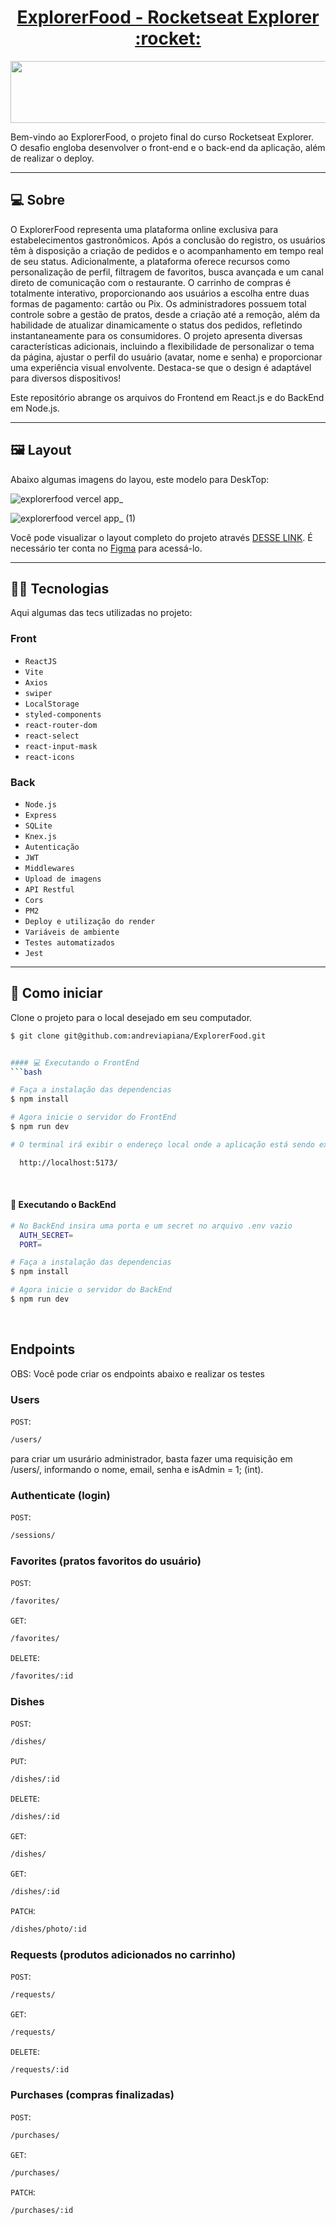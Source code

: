 <p align="center">
  <h1 align="center"><a href="https://explorerfood.netlify.app/">ExplorerFood - Rocketseat Explorer :rocket: </a></h1>
</p>

<p align="center">
  <img width="550" height="99" src="https://user-images.githubusercontent.com/106932234/204160165-1936c0db-539f-4a11-bf5e-1f3d3f789896.png">
</p>

Bem-vindo ao ExplorerFood, o projeto final do curso Rocketseat Explorer.
<br>
O desafio engloba desenvolver o front-end e o back-end da aplicação, além de realizar o deploy.

---

## 💻 Sobre

O ExplorerFood representa uma plataforma online exclusiva para estabelecimentos gastronômicos. Após a conclusão do registro, os usuários têm à disposição a criação de pedidos e o acompanhamento em tempo real de seu status. Adicionalmente, a plataforma oferece recursos como personalização de perfil, filtragem de favoritos, busca avançada e um canal direto de comunicação com o restaurante. O carrinho de compras é totalmente interativo, proporcionando aos usuários a escolha entre duas formas de pagamento: cartão ou Pix. Os administradores possuem total controle sobre a gestão de pratos, desde a criação até a remoção, além da habilidade de atualizar dinamicamente o status dos pedidos, refletindo instantaneamente para os consumidores. O projeto apresenta diversas características adicionais, incluindo a flexibilidade de personalizar o tema da página, ajustar o perfil do usuário (avatar, nome e senha) e proporcionar uma experiência visual envolvente. Destaca-se que o design é adaptável para diversos dispositivos!

Este repositório abrange os arquivos do Frontend em React.js e do BackEnd em Node.js.

---

## 🖼️ Layout

Abaixo algumas imagens do layou, este modelo para DeskTop:

![explorerfood vercel app_](https://user-images.githubusercontent.com/106932234/204163348-5f06ae24-3ede-4bae-b68a-770493d1a286.png)

![explorerfood vercel app_ (1)](https://user-images.githubusercontent.com/106932234/204163350-1d4c8a96-f68a-4eb0-aa8e-5343e2681749.png)

Você pode visualizar o layout completo do projeto através [DESSE LINK](https://www.figma.com/file/LOMJWIopGI0VwmAU9aT2YS/food-explorer-v2?node-id=201-1532&t=zm3uJVZpfRMLBSLd-0). É necessário ter conta no [Figma](https://figma.com) para acessá-lo.

---

## 🧑‍💻 Tecnologias

Aqui algumas das tecs utilizadas no projeto:

### Front

- `ReactJS`
- `Vite`
- `Axios`
- `swiper`
- `LocalStorage`
- `styled-components`
- `react-router-dom`
- `react-select`
- `react-input-mask`
- `react-icons`

### Back

- `Node.js`
- `Express`
- `SQLite`
- `Knex.js`
- `Autenticação`
- `JWT`
- `Middlewares`
- `Upload de imagens`
- `API Restful`
- `Cors`
- `PM2`
- `Deploy e utilização do render`
- `Variáveis de ambiente`
- `Testes automatizados`
- `Jest`

---

## 🚀 Como iniciar

Clone o projeto para o local desejado em seu computador.

````bash
$ git clone git@github.com:andreviapiana/ExplorerFood.git


#### 💻 Executando o FrontEnd
```bash

# Faça a instalação das dependencias
$ npm install

# Agora inicie o servidor do FrontEnd
$ npm run dev

# O terminal irá exibir o endereço local onde a aplicação está sendo executada. Basta digitar o mesmo endereço em seu navegador preferido. O endereço usado na criação do projeto foi este:

  http://localhost:5173/
````

<br>

#### 🚧 Executando o BackEnd

```bash
# No BackEnd insira uma porta e um secret no arquivo .env vazio
  AUTH_SECRET=
  PORT=

# Faça a instalação das dependencias
$ npm install

# Agora inicie o servidor do BackEnd
$ npm run dev
```

<br>

## Endpoints

OBS: Você pode criar os endpoints abaixo e realizar os testes

### Users

`POST`:

```bash
/users/
```

para criar um usurário administrador, basta fazer uma requisição em /users/, informando o nome, email, senha e isAdmin = 1; (int).

### Authenticate (login)

`POST`:

```bash
/sessions/
```

### Favorites (pratos favoritos do usuário)

`POST`:

```bash
/favorites/
```

`GET`:

```bash
/favorites/
```

`DELETE`:

```bash
/favorites/:id
```

### Dishes

`POST`:

```bash
/dishes/
```

`PUT`:

```bash
/dishes/:id
```

`DELETE`:

```bash
/dishes/:id
```

`GET`:

```bash
/dishes/
```

`GET`:

```bash
/dishes/:id
```

`PATCH`:

```bash
/dishes/photo/:id
```

### Requests (produtos adicionados no carrinho)

`POST`:

```bash
/requests/
```

`GET`:

```bash
/requests/
```

`DELETE`:

```bash
/requests/:id
```

### Purchases (compras finalizadas)

`POST`:

```bash
/purchases/
```

`GET`:

```bash
/purchases/
```

`PATCH`:

```bash
/purchases/:id
```
